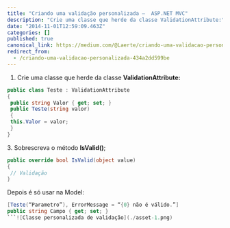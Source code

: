 ```yaml
---
title: "Criando uma validação personalizada —  ASP.NET MVC"
description: "Crie uma classe que herde da classe ValidationAttribute:"
date: "2014-11-01T12:59:09.463Z"
categories: []
published: true
canonical_link: https://medium.com/@Laerte/criando-uma-validacao-personalizada-434a2dd599be
redirect_from:
  - /criando-uma-validacao-personalizada-434a2dd599be
---
```


1.  Crie uma classe que herde da classe **ValidationAttribute:**

```csharp
public class Teste : ValidationAttribute
{
 public string Valor { get; set; }
 public Teste(string valor)
 {
 this.Valor = valor;
 }
}
```

3\. Sobrescreva o método **IsValid()**;

```csharp
public override bool IsValid(object value)
{
 // Validação
}
```

Depois é só usar na Model:

```csharp
[Teste(“Parametro”), ErrorMessage = “{0} não é válido.”]
public string Campo { get; set; }
```![Classe personalizada de validação](./asset-1.png)
